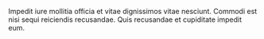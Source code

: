 Impedit iure mollitia officia et vitae dignissimos vitae nesciunt. Commodi est nisi sequi reiciendis recusandae. Quis recusandae et cupiditate impedit eum.